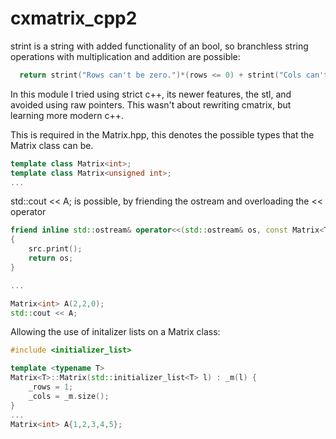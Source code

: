 # cxmatrix_cpp2

strint is a string with added functionality of an bool, so branchless string operations with multiplication and addition are possible:
  ````c++
    return strint("Rows can't be zero.")*(rows <= 0) + strint("Cols can't be zero.")*(cols <= 0);
  ````

In this module I tried using strict c++, its newer features, the stl, and avoided using raw pointers. This wasn't about rewriting cmatrix, but learning more modern c++.


This is required in the Matrix.hpp, this denotes the possible types that the Matrix class can be.
````c++
template class Matrix<int>;
template class Matrix<unsigned int>;
...
````

std::cout << A; is possible, by friending the ostream and overloading the << operator
````c++
friend inline std::ostream& operator<<(std::ostream& os, const Matrix<T>& src)
{
	src.print();
	return os;
}

...

Matrix<int> A(2,2,0);
std::cout << A;
````

Allowing the use of initalizer lists on a Matrix class:
````c++
#include <initializer_list>

template <typename T>
Matrix<T>::Matrix(std::initializer_list<T> l) : _m(l) {
	_rows = 1;
	_cols = _m.size();
}
...
Matrix<int> A{1,2,3,4,5};
````
